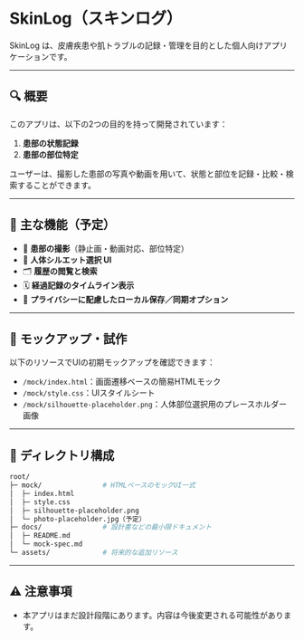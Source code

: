 # SkinLog（スキンログ）

SkinLog は、皮膚疾患や肌トラブルの記録・管理を目的とした個人向けアプリケーションです。

---

## 🔍 概要

このアプリは、以下の2つの目的を持って開発されています：

1. **患部の状態記録**
2. **患部の部位特定**

ユーザーは、撮影した患部の写真や動画を用いて、状態と部位を記録・比較・検索することができます。

---

## 🎯 主な機能（予定）

- 📸 **患部の撮影**（静止画・動画対応、部位特定）
- 🧍 **人体シルエット選択 UI**
- 🗂️ **履歴の閲覧と検索**
- 🗓️ **経過記録のタイムライン表示**
- 🔐 **プライバシーに配慮したローカル保存／同期オプション**

---

## 🧪 モックアップ・試作

以下のリソースでUIの初期モックアップを確認できます：

- `/mock/index.html`：画面遷移ベースの簡易HTMLモック
- `/mock/style.css`：UIスタイルシート
- `/mock/silhouette-placeholder.png`：人体部位選択用のプレースホルダー画像

---

## 📁 ディレクトリ構成

```bash
root/
├─ mock/               # HTMLベースのモックUI一式
│  ├─ index.html
│  ├─ style.css
│  ├─ silhouette-placeholder.png
│  └─ photo-placeholder.jpg（予定）
├─ docs/               # 設計書などの最小限ドキュメント
│  ├─ README.md
│  └─ mock-spec.md
└─ assets/             # 将来的な追加リソース
```

---

## ⚠️ 注意事項
- 本アプリはまだ設計段階にあります。内容は今後変更される可能性があります。

